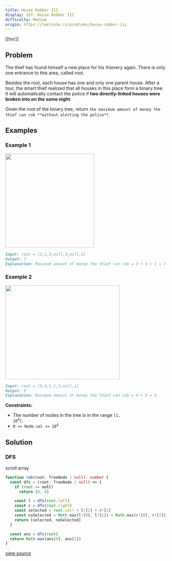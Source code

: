 ```yaml
---
title: House Robber III
display: 337. House Robber III
difficulty: Medium
origin: https://leetcode.cn/problems/house-robber-iii
---
```


[[toc]]

## Problem

The thief has found himself a new place for his thievery again. There is only one entrance to this area, called root.

Besides the root, each house has one and only one parent house. After a tour, the smart thief realized that all houses in this place form a binary tree. It will automatically contact the police if **two directly-linked houses were broken into on the same night**.

Given the root of the binary tree, return `the maximum amount of money the thief can rob **without alerting the police**`.

## Examples

### Example 1

<img alt="" src="https://assets.leetcode.com/uploads/2021/03/10/rob1-tree.jpg" style="width: 277px; height: 293px;" />

```md
Input: root = [3,2,3,null,3,null,1]
Output: 7
Explanation: Maximum amount of money the thief can rob = 3 + 3 + 1 = 7.
```

### Example 2

<img alt="" src="https://assets.leetcode.com/uploads/2021/03/10/rob2-tree.jpg" style="width: 357px; height: 293px;" />

```md
Input: root = [3,4,5,1,3,null,1]
Output: 9
Explanation: Maximum amount of money the thief can rob = 4 + 5 = 9.
```

**Constraints:**

- The number of nodes in the tree is in the range <code>[1, 10<sup>4</sup>]</code>.
- <code>0 &lt;= Node.val &lt;= 10<sup>4</sup></code>

## Solution

### DFS

scroll array

```ts
function rob(root: TreeNode | null): number {
  const dfs = (root: TreeNode | null) => {
    if (root == null)
      return [0, 0]

    const l = dfs(root.left)
    const r = dfs(root.right)
    const selected = root.val! + l![1] + r![1]
    const noSelected = Math.max(l![0], l![1]) + Math.max(r![0], r![1])
    return [selected, noSelected]
  }

  const ans = dfs(root)
  return Math.max(ans[0], ans[1])
}
```

[view source](https://leetcode.cn/problems/house-robber-iii)
